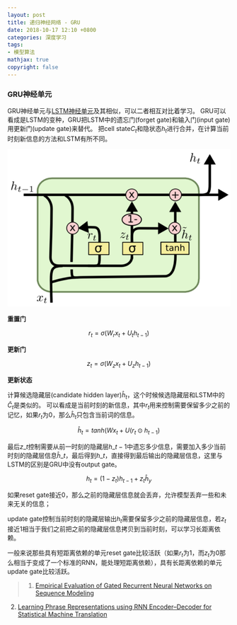 ```yaml
---
layout: post
title: 递归神经网络 - GRU
date: 2018-10-17 12:10 +0800
categories: 深度学习
tags:
- 模型算法
mathjax: true
copyright: false
---
```


### GRU神经单元

GRU神经单元与[LSTM神经单元](/2018/06/rnn1/)及其相似，可以二者相互对比着学习。
GRU可以看成是LSTM的变种，GRU把LSTM中的遗忘门(forget gate)和输入门(input gate)用更新门(update gate)来替代。
把cell state$C_t$和隐状态$h_t$进行合并，在计算当前时刻新信息的方法和LSTM有所不同。

![GRU结构图](/posts_res/2018-10-17-rnn2/gru.jpg)

**重置门**

$$ r_t = \sigma (W_r x_t + U_t h_{t-1} ) $$

**更新门**

$$ z_t = \sigma ( W_z x_t + U_z h_{t-1} ) $$

**更新状态**

计算候选隐藏层(candidate hidden layer)$\hat{h}_t$，这个时候候选隐藏层和LSTM中的$\hat{C}_t$是类似的。
可以看成是当前时刻的新信息，其中$r_t$用来控制需要保留多少之前的记忆，如果$r_t$为$0$，那么$\hat{h}_t$只包含当前词的信息。

$$ \hat{h}_t = tanh ( W x_t + U (r_t \odot h_{t-1} ) $$

最后$z\_t$控制需要从前一时刻的隐藏层$h\_{t−1}$中遗忘多少信息，需要加入多少当前时刻的隐藏层信息$\hat{h}\_t$，最后得到$h\_t$，直接得到最后输出的隐藏层信息，这里与LSTM的区别是GRU中没有output gate。

$$ h_t = (1-z_t) h_{t-1} + z_t \hat{h}_y $$


如果reset gate接近0，那么之前的隐藏层信息就会丢弃，允许模型丢弃一些和未来无关的信息；

update gate控制当前时刻的隐藏层输出$h_t$需要保留多少之前的隐藏层信息，若$z_t$接近1相当于我们之前把之前的隐藏层信息拷贝到当前时刻，可以学习长距离依赖。

一般来说那些具有短距离依赖的单元reset gate比较活跃（如果$r_t$为1，而$z_t$为0那么相当于变成了一个标准的RNN，能处理短距离依赖），具有长距离依赖的单元update gate比较活跃。


> 1. [Empirical Evaluation of Gated Recurrent Neural Networks on Sequence Modeling](https://arxiv.org/pdf/1412.3555.pdf)
2. [Learning Phrase Representations using RNN Encoder–Decoder for Statistical Machine Translation](https://arxiv.org/pdf/1406.1078.pdf)
